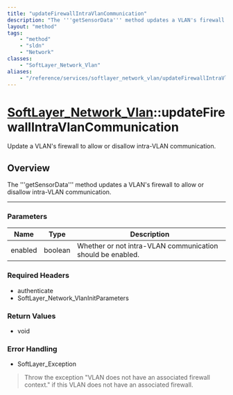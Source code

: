 ```yaml
---
title: "updateFirewallIntraVlanCommunication"
description: "The '''getSensorData''' method updates a VLAN's firewall to allow or disallow intra-VLAN communication."
layout: "method"
tags:
    - "method"
    - "sldn"
    - "Network"
classes:
    - "SoftLayer_Network_Vlan"
aliases:
    - "/reference/services/softlayer_network_vlan/updateFirewallIntraVlanCommunication"
---
```

# [SoftLayer_Network_Vlan](/reference/services/SoftLayer_Network_Vlan)::updateFirewallIntraVlanCommunication

Update a VLAN's firewall to allow or disallow intra-VLAN communication.


## Overview 
The '''getSensorData''' method updates a VLAN's firewall to allow or disallow intra-VLAN communication. 

-----

### Parameters 
|Name | Type | Description |
| --- | --- | --- |
|enabled| boolean| Whether or not intra-VLAN communication should be enabled.|


### Required Headers
* authenticate
* SoftLayer_Network_VlanInitParameters


### Return Values
* void



### Error Handling

* SoftLayer_Exception 

> Throw the exception "VLAN does not have an associated firewall context." if this VLAN does not have an associated firewall. 



